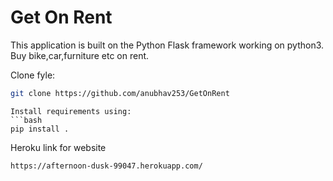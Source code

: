 Get On Rent
===================
This application is built on the Python Flask framework working on python3.
Buy bike,car,furniture etc on rent.

Clone fyle:
```bash
git clone https://github.com/anubhav253/GetOnRent
```

```
Install requirements using:
```bash
pip install .
```
Heroku link for website
```bash
https://afternoon-dusk-99047.herokuapp.com/
```